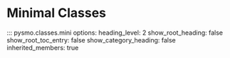 # Minimal Classes

::: pysmo.classes.mini
    options:
      heading_level: 2
      show_root_heading: false
      show_root_toc_entry: false
      show_category_heading: false
      inherited_members: true
